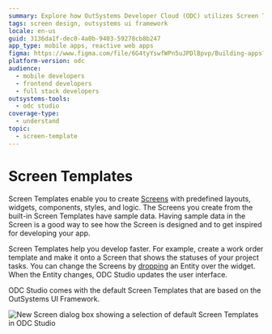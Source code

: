 ```yaml
---
summary: Explore how OutSystems Developer Cloud (ODC) utilizes Screen Templates to accelerate app development by providing predefined layouts and sample data.
tags: screen design, outsystems ui framework
locale: en-us
guid: 3136da1f-dec0-4a0b-9403-59278cb8b247
app_type: mobile apps, reactive web apps
figma: https://www.figma.com/file/6G4tyYswfWPn5uJPDlBpvp/Building-apps?type=design&node-id=3101%3A10562&t=ZwHw8hXeFhwYsO5V-1
platform-version: odc
audience:
  - mobile developers
  - frontend developers
  - full stack developers
outsystems-tools:
  - odc studio
coverage-type:
  - understand
topic:
  - screen-template
---
```


# Screen Templates

Screen Templates enable you to create [Screens](../screen-about.md) with predefined layouts, widgets, components, styles, and logic. The Screens you create from the built-in Screen Templates have sample data. Having sample data in the Screen is a good way to see how the Screen is designed and to get inspired for developing your app.

Screen Templates help you develop faster. For example, create a work order template and make it onto a Screen that shows the statuses of your project tasks. You can change the Screens by [dropping](replace-data.md) an Entity over the widget. When the Entity changes, ODC Studio updates the user interface.

ODC Studio comes with the default Screen Templates that are based on the OutSystems UI Framework. 

![New Screen dialog box showing a selection of default Screen Templates in ODC Studio](images/new-screen-template-odcs.png "Default Screen Templates in New Screen Dialog")
